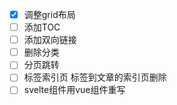- [X] 调整grid布局
- [ ] 添加TOC
- [ ] 添加双向链接
- [ ] 删除分类
- [ ] 分页跳转
- [ ] 标签索引页 标签到文章的索引页删除
- [ ] svelte组件用vue组件重写